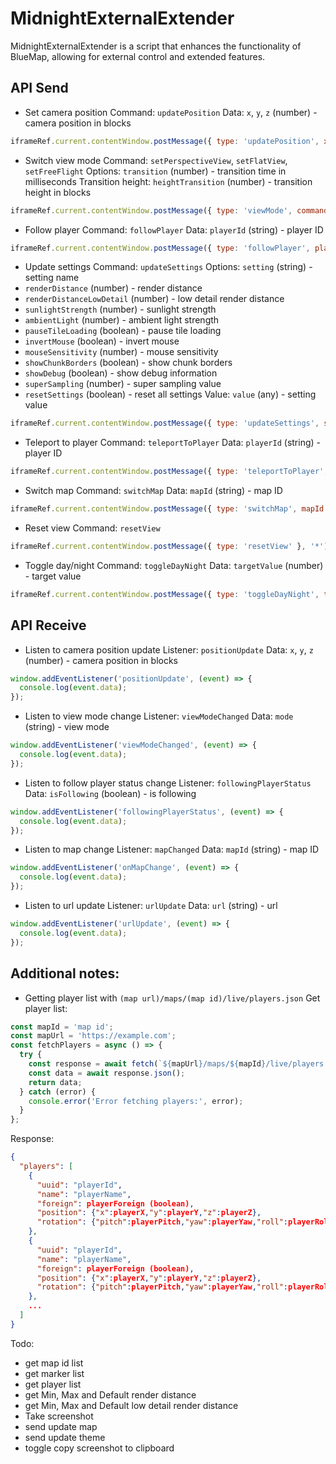 # MidnightExternalExtender

MidnightExternalExtender is a script that enhances the functionality of BlueMap, allowing for external control and extended features.

## API Send
- Set camera position
Command: `updatePosition`
Data: `x`, `y`, `z` (number) - camera position in blocks
```javascript
iframeRef.current.contentWindow.postMessage({ type: 'updatePosition', x: 0, y: 64, z: 0 }, '*');
```
- Switch view mode
Command: `setPerspectiveView`, `setFlatView`, `setFreeFlight`
Options: `transition` (number) - transition time in milliseconds
Transition height: `heightTransition` (number) - transition height in blocks
```javascript
iframeRef.current.contentWindow.postMessage({ type: 'viewMode', command: 'setPerspectiveView', options: { transition: 500, heightTransition: 256 } }, '*');
```
- Follow player
Command: `followPlayer`
Data: `playerId` (string) - player ID
```javascript
iframeRef.current.contentWindow.postMessage({ type: 'followPlayer', playerId: 'playerId' }, '*');
```
- Update settings
Command: `updateSettings`
Options: `setting` (string) - setting name 
 - `renderDistance` (number) - render distance 
 - `renderDistanceLowDetail` (number) - low detail render distance
 - `sunlightStrength` (number) - sunlight strength
 - `ambientLight` (number) - ambient light strength
 - `pauseTileLoading` (boolean) - pause tile loading
 - `invertMouse` (boolean) - invert mouse
 - `mouseSensitivity` (number) - mouse sensitivity
 - `showChunkBorders` (boolean) - show chunk borders
 - `showDebug` (boolean) - show debug information
 - `superSampling` (number) - super sampling value
 - `resetSettings` (boolean) - reset all settings
Value: `value` (any) - setting value
```javascript
iframeRef.current.contentWindow.postMessage({ type: 'updateSettings', setting: 'renderDistance', value: 1000 }, '*');
```
- Teleport to player
Command: `teleportToPlayer`
Data: `playerId` (string) - player ID
```javascript
iframeRef.current.contentWindow.postMessage({ type: 'teleportToPlayer', playerId: 'playerId' }, '*');
```
- Switch map
Command: `switchMap`
Data: `mapId` (string) - map ID
```javascript
iframeRef.current.contentWindow.postMessage({ type: 'switchMap', mapId: 'mapId' }, '*');
```
- Reset view
Command: `resetView`
```javascript
iframeRef.current.contentWindow.postMessage({ type: 'resetView' }, '*');
```
- Toggle day/night
Command: `toggleDayNight`
Data: `targetValue` (number) - target value
```javascript
iframeRef.current.contentWindow.postMessage({ type: 'toggleDayNight', targetValue: 1 }, '*');
```
## API Receive
- Listen to camera position update
Listener: `positionUpdate`
Data: `x`, `y`, `z` (number) - camera position in blocks
```javascript
window.addEventListener('positionUpdate', (event) => {
  console.log(event.data);
});
```
- Listen to view mode change
Listener: `viewModeChanged`
Data: `mode` (string) - view mode
```javascript
window.addEventListener('viewModeChanged', (event) => {
  console.log(event.data);
});
```
- Listen to follow player status change
Listener: `followingPlayerStatus`
Data: `isFollowing` (boolean) - is following
```javascript
window.addEventListener('followingPlayerStatus', (event) => {
  console.log(event.data);
});
```
- Listen to map change
Listener: `mapChanged`
Data: `mapId` (string) - map ID
```javascript
window.addEventListener('onMapChange', (event) => {
  console.log(event.data);
});
```
- Listen to url update
Listener: `urlUpdate`
Data: `url` (string) - url
```javascript
window.addEventListener('urlUpdate', (event) => {
  console.log(event.data);
});
```

## Additional notes:
 - Getting player list with `(map url)/maps/(map id)/live/players.json`
Get player list:
```javascript
const mapId = 'map id';
const mapUrl = 'https://example.com';
const fetchPlayers = async () => {
  try {
    const response = await fetch(`${mapUrl}/maps/${mapId}/live/players.json`);
    const data = await response.json();
    return data;
  } catch (error) {
    console.error('Error fetching players:', error);
  }
};
```
Response: 
```json
{
  "players": [
    {
      "uuid": "playerId",
      "name": "playerName",
      "foreign": playerForeign (boolean),
      "position": {"x":playerX,"y":playerY,"z":playerZ},
      "rotation": {"pitch":playerPitch,"yaw":playerYaw,"roll":playerRoll}
    },
    {
      "uuid": "playerId",
      "name": "playerName",
      "foreign": playerForeign (boolean),
      "position": {"x":playerX,"y":playerY,"z":playerZ},
      "rotation": {"pitch":playerPitch,"yaw":playerYaw,"roll":playerRoll}
    },
    ...
  ]
}
```

Todo:
- get map id list
- get marker list
- get player list
- get Min, Max and Default render distance
- get Min, Max and Default low detail render distance
- Take screenshot
- send update map
- send update theme
- toggle copy screenshot to clipboard